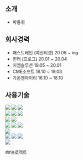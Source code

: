<!--
**hui0222/hui0222** is a ✨ _special_ ✨ repository because its `README.md` (this file) appears on your GitHub profile.

Here are some ideas to get you started:

- 🔭 I’m currently working on ...
- 🌱 I’m currently learning ...
- 👯 I’m looking to collaborate on ...
- 🤔 I’m looking for help with ...
- 💬 Ask me about ...
- 📫 How to reach me: ...
- 😄 Pronouns: ...
- ⚡ Fun fact: ...
-->

## 소개
- 박동휘

## 회사경력
- 패스트레인 (여신티켓) 20.06 ~ ing
- 힌터 (프로그) 20.01 ~ 20.04
- 지엠솔루션 19.05 ~ 20.01
- CME소프트 18.10 ~ 19.03
- 가온엔아이티 16.10 ~ 18.10

## 사용기술

<div>
<img src="https://img.shields.io/badge/gitHub-gray?style=flat-square&logo=gitHub&logoColor=white"/>
<img src="https://img.shields.io/badge/slack-gray?style=flat-square&logo=slack&logoColor=white"/>
<img src="https://img.shields.io/badge/notion-gray?style=flat-square&logo=notion&logoColor=white"/>
</div>
<div>
<img src="https://img.shields.io/badge/JAVA-gray?style=flat-square&logo=JAVA&logoColor=white"/>
<img src="https://img.shields.io/badge/SpringBoot-gray?style=flat-square&logo=spring&logoColor=white"/>
<img src="https://img.shields.io/badge/gradle-gray?style=flat-square&logo=gradle&logoColor=white"/>
</div>
<div>
<img src="https://img.shields.io/badge/JavaScript-gray?style=flat-square&logo=javascript&logoColor=white"/>
<img src="https://img.shields.io/badge/nextJs-gray?style=flat-square&logo=next-dot-js&logoColor=white"/>
</div>
<div>
<img src="https://img.shields.io/badge/elasticcloud-gray?style=flat-square&logo=elasticcloud&logoColor=white"/>
<img src="https://img.shields.io/badge/ElasticSearch-gray?style=flat-square&logo=elasticsearch&logoColor=white"/>
<img src="https://img.shields.io/badge/Logstash-gray?style=flat-square&logo=Logstash&logoColor=white"/>
</div>
<div>
<img src="https://img.shields.io/badge/AWS-gray?style=flat-square&logo=amazonaws&logoColor=white"/>
</div>
<div>
<img src="https://img.shields.io/badge/MySql-gray?style=flat-square&logo=mysql&logoColor=white"/>
<img src="https://img.shields.io/badge/Oracle-gray?style=flat-square&logo=oracle&logoColor=white"/>
<img src="https://img.shields.io/badge/mariaDB-gray?style=flat-square&logo=mariadb&logoColor=white"/>
</div>
<div>
<img src="https://img.shields.io/badge/redis-gray?style=flat-square&logo=redis&logoColor=white"/>
</div>

##프로젝트
